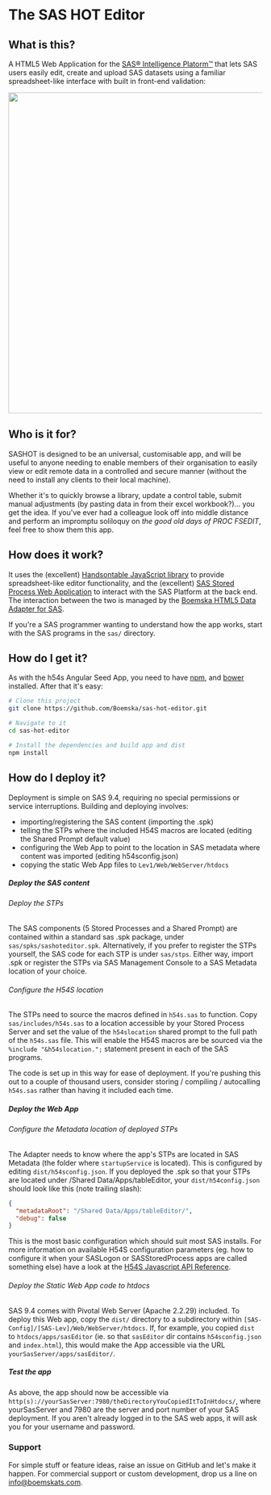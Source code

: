# The SAS HOT Editor

## What is this?

A HTML5 Web Application for the [SAS® Intelligence Platorm™](http://www.sas.com/en_us/software/sas9.html) that lets SAS users easily edit, create and upload SAS datasets using a familiar spreadsheet-like interface with built in front-end validation:
<p align="center">
<img src="https://cloud.githubusercontent.com/assets/11962123/18225537/3b5b9844-71ec-11e6-8c4c-d66c786b47a2.gif" width="656" height="636">
</p>

## Who is it for?

SASHOT is designed to be an universal, customisable app, and will be useful to anyone needing to enable members of their organisation to easily view or edit remote data in a controlled and secure manner (without the need to install any clients to their local machine). 

Whether it's to quickly browse a library, update a control table, submit manual adjustments (by pasting data in from their excel workbook?)... you get the idea. If you've ever had a colleague look off into middle distance and perform an impromptu soliloquy on _the good old days of PROC FSEDIT_, feel free to show them this app.

## How does it work?

It uses the (excellent) [Handsontable JavaScript library](https://github.com/handsontable/handsontable) to provide spreadsheet-like editor functionality, and the (excellent) [SAS Stored Process Web Application](http://support.sas.com/rnd/itech/doc9/dev_guide/stprocess/stpwebapp.html) to interact with the SAS Platform at the back end. The interaction between the two is managed by the [Boemska HTML5 Data Adapter for SAS](github.com/Boemska/h54s).

If you're a SAS programmer wanting to understand how the app works, start with the SAS programs in the `sas/` directory. 

## How do I get it?

As with the h54s Angular Seed App, you need to have [npm](https://www.npmjs.com/), and [bower](https://bower.io/) installed. After that it's easy:

```bash
# Clone this project
git clone https://github.com/Boemska/sas-hot-editor.git

# Navigate to it
cd sas-hot-editor 

# Install the dependencies and build app and dist
npm install
```

## How do I deploy it?

Deployment is simple on SAS 9.4, requiring no special permissions or service interruptions. Building and deploying involves: 

- importing/registering the SAS content (importing the .spk)
- telling the STPs where the included H54S macros are located (editing the Shared Prompt default value)
- configuring the Web App to point to the location in SAS metadata where content was imported (editing h54sconfig.json)
- copying the static Web App files to `Lev1/Web/WebServer/htdocs`

##### Deploy the SAS content 

###### Deploy the STPs

The SAS components (5 Stored Processes and a Shared Prompt) are contained within a standard sas .spk package, under `sas/spks/sashoteditor.spk`. Alternatively, if you prefer to register the STPs yourself, the SAS code for each STP is under `sas/stps`. Either way, import .spk or register the STPs via SAS Management Console to a SAS Metadata location of your choice.

###### Configure the H54S location 

The STPs need to source the macros defined in `h54s.sas` to function. Copy `sas/includes/h54s.sas` to a location accessible by your Stored Process Server and set the value of the `h54slocation` shared prompt to the full path of the `h54s.sas` file. This will enable the H54S macros are be sourced via the `%include "&h54slocation.";` statement present in each of the SAS programs. 

The code is set up in this way for ease of deployment. If you're pushing this out to a couple of thousand users, consider storing / compiling / autocalling `h54s.sas` rather than having it included each time.

##### Deploy the Web App

###### Configure the Metadata location of deployed STPs

The Adapter needs to know where the app's STPs are located in SAS Metadata (the folder where `startupService` is located). This is configured by editing `dist/h54sconfig.json`. If you deployed the .spk so that your STPs are located under /Shared Data/Apps/tableEditor, your `dist/h54config.json` should look like this (note trailing slash):

```json
{
  "metadataRoot": "/Shared Data/Apps/tableEditor/",
  "debug": false
}
```

This is the most basic configuration which should suit most SAS installs. For more information on available H54S configuration parameters (eg. how to configure it when your SASLogon or SASStoredProcess apps are called something else) have a look at the [H54S Javascript API Reference](https://github.com/Boemska/h54s#javascript-api-reference).


###### Deploy the Static Web App code to htdocs

SAS 9.4 comes with Pivotal Web Server (Apache 2.2.29) included. To deploy this Web app, copy the `dist/` directory to a subdirectory within `[SAS-Config]/[SAS-Lev]/Web/WebServer/htdocs`. If, for example, you copied `dist` to `htdocs/apps/sasEditor` (ie. so that `sasEditor` dir contains `h54sconfig.json` and `index.html`), this would make the App accessible via the URL `yourSasServer/apps/sasEditor/`. 

##### Test the app

As above, the app should now be accessible via `http(s)://yourSasServer:7980/theDirectoryYouCopiedItToInHtdocs/`, where yourSasServer and 7980 are the server and port number of your SAS deployment. If you aren't already logged in to the SAS web apps, it will ask you for your username and password. 

### Support

For simple stuff or feature ideas, raise an issue on GitHub and let's make it happen. For commercial support or custom development, drop us a line on info@boemskats.com.

